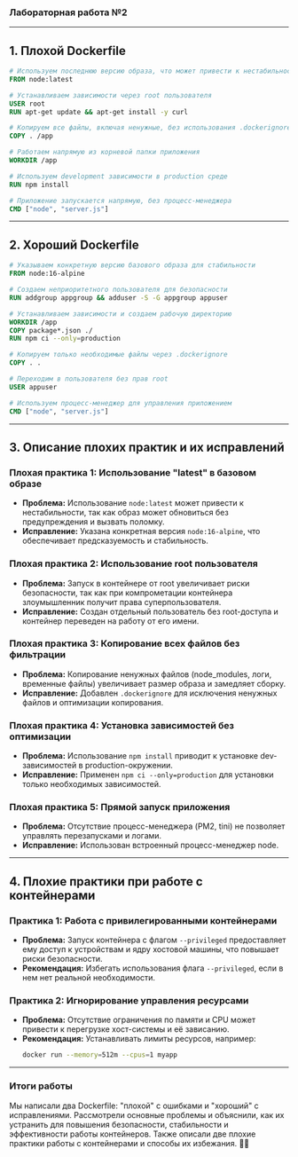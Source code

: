 ### Лабораторная работа №2

---

## **1. Плохой Dockerfile**
```dockerfile
# Используем последнюю версию образа, что может привести к нестабильности
FROM node:latest

# Устанавливаем зависимости через root пользователя
USER root
RUN apt-get update && apt-get install -y curl

# Копируем все файлы, включая ненужные, без использования .dockerignore
COPY . /app

# Работаем напрямую из корневой папки приложения
WORKDIR /app

# Используем development зависимости в production среде
RUN npm install

# Приложение запускается напрямую, без процесс-менеджера
CMD ["node", "server.js"]
```

---

## **2. Хороший Dockerfile**
```dockerfile
# Указываем конкретную версию базового образа для стабильности
FROM node:16-alpine

# Создаем неприоритетного пользователя для безопасности
RUN addgroup appgroup && adduser -S -G appgroup appuser

# Устанавливаем зависимости и создаем рабочую директорию
WORKDIR /app
COPY package*.json ./
RUN npm ci --only=production

# Копируем только необходимые файлы через .dockerignore
COPY . .

# Переходим в пользователя без прав root
USER appuser

# Используем процесс-менеджер для управления приложением
CMD ["node", "server.js"]
```

---

## **3. Описание плохих практик и их исправлений**

### **Плохая практика 1: Использование "latest" в базовом образе**
- **Проблема:** Использование `node:latest` может привести к нестабильности, так как образ может обновиться без предупреждения и вызвать поломку.
- **Исправление:** Указана конкретная версия `node:16-alpine`, что обеспечивает предсказуемость и стабильность.

### **Плохая практика 2: Использование root пользователя**
- **Проблема:** Запуск в контейнере от root увеличивает риски безопасности, так как при компрометации контейнера злоумышленник получит права суперпользователя.
- **Исправление:** Создан отдельный пользователь без root-доступа и контейнер переведен на работу от его имени.

### **Плохая практика 3: Копирование всех файлов без фильтрации**
- **Проблема:** Копирование ненужных файлов (node_modules, логи, временные файлы) увеличивает размер образа и замедляет сборку.
- **Исправление:** Добавлен `.dockerignore` для исключения ненужных файлов и оптимизации копирования.

### **Плохая практика 4: Установка зависимостей без оптимизации**
- **Проблема:** Использование `npm install` приводит к установке dev-зависимостей в production-окружении.
- **Исправление:** Применен `npm ci --only=production` для установки только необходимых зависимостей.

### **Плохая практика 5: Прямой запуск приложения**
- **Проблема:** Отсутствие процесс-менеджера (PM2, tini) не позволяет управлять перезапусками и логами.
- **Исправление:** Использован встроенный процесс-менеджер node.

---

## **4. Плохие практики при работе с контейнерами**

### **Практика 1: Работа с привилегированными контейнерами**
- **Проблема:** Запуск контейнера с флагом `--privileged` предоставляет ему доступ к устройствам и ядру хостовой машины, что повышает риски безопасности.
- **Рекомендация:** Избегать использования флага `--privileged`, если в нем нет реальной необходимости.

### **Практика 2: Игнорирование управления ресурсами**
- **Проблема:** Отсутствие ограничения по памяти и CPU может привести к перегрузке хост-системы и её зависанию.
- **Рекомендация:** Устанавливать лимиты ресурсов, например:
  ```bash
  docker run --memory=512m --cpus=1 myapp
  ```

---

### **Итоги работы**
Мы написали два Dockerfile: "плохой" с ошибками и "хороший" с исправлениями. Рассмотрели основные проблемы и объяснили, как их устранить для повышения безопасности, стабильности и эффективности работы контейнеров. Также описали две плохие практики работы с контейнерами и способы их избежания. 🚀🎉

